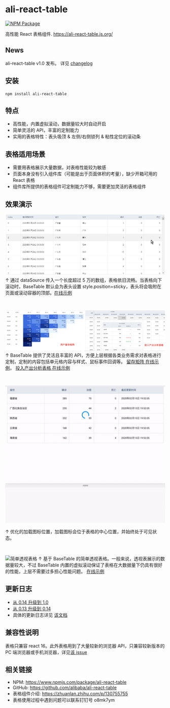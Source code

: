 # ali-react-table

[![NPM Package](https://img.shields.io/npm/v/ali-react-table.svg?style=flat-square)](https://www.npmjs.org/package/ali-react-table)

高性能 React 表格组件. https://ali-react-table.js.org/

## News

ali-react-table v1.0 发布。 详见 [changelog](stories/changelog.stories.mdx)

## 安装

`npm install ali-react-table`

## 特点

- 高性能，内置虚拟滚动，数据量较大时自动开启
- 简单灵活的 API，丰富的定制能力
- 实用的表格特性：表头吸顶 & 左侧/右侧锁列 & 粘性定位的滚动条

## 表格适用场景

- 需要用表格展示大量数据，对表格性能较为敏感
- 页面本身没有引入组件库（可能是出于页面体积的考量），缺少开箱可用的 React 表格
- 组件库所提供的表格组件可定制能力不够，需要更加灵活的表格组件

## 效果演示

![虚拟滚动](docs/imgs/ali-react-table-virtual-scroll.gif)
↑ 通过 dataSource 传入一个长度超过 5 万的数组，表格依旧流畅。当表格向下滚动时，BaseTable 默认会为表头设置 style.position=sticky，表头将会吸附在页面或滚动容器的顶部。[在线示例](https://ali-react-table.js.org/?path=/story/示例-大数据测试--滚动容器为指定高度的div)

<br>

![留存矩阵与投入产出分析表格](docs/imgs/remain-matrix-and-ROI-analysis-table.png)
↑ BaseTable 提供了灵活且丰富的 API，方便上层根据各类业务需求对表格进行定制，定制的内容包括单元格内容与样式、鼠标事件回调等。 [留存矩阵 在线示例](https://ali-react-table.js.org/?path=/story/示例-业务示例-用户留存矩阵--remain-matrix)， [投入产出分析表格 在线示例](https://ali-react-table.js.org/?path=/story/示例-业务示例-投入产出分析表格--投入产出分析表格)

<br>

![优化的加载图标位置](docs/imgs/ali-react-table-enhanced-loading-icon-position.gif)

↑ 优化的加载图标位置，加载图标会位于表格的中心位置，并始终处于可见状态。

<br>

![简单透视表格](docs/imgs/ali-react-table-simple-pivot-table.gif)
↑ 基于 BaseTable 的简单透视表格。一般来说，透视表展示的数据量较大，不过 BaseTable 内置的虚拟滚动保证了表格在大数据量下仍具有很好的性能，上层不需要过多担心性能问题。 [在线示例](https://ali-react-table.js.org/?path=/story/交叉与透视-示例-简易透视表--简易透视表)

## 更新日志

- [从 0.14 升级到 1.0](docs/from-0.14-to-1.0.md)
- [从 0.13 升级到 0.14](docs/from-0.13-to-0.14.md)
- 具体的更新日志详见 [该文档](stories/changelog.stories.mdx)

## 兼容性说明

表格只兼容 react 16。此外表格用到了大量较新的浏览器 API，只兼容较新版本的 PC 端浏览器或手机浏览器，详见[该 issue](https://github.com/alibaba/ali-react-table/issues/18)

## 相关链接

- NPM: https://www.npmjs.com/package/ali-react-table
- GitHub: https://github.com/alibaba/ali-react-table
- 表格组件介绍: https://zhuanlan.zhihu.com/p/130755755
- 表格使用过程中遇到问题可以联系钉钉号 o8mk7ym
